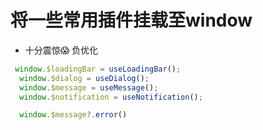 <!--
 * @Desc: 
 * @Author: 曾茹菁
 * @Date: 2022-08-02 17:47:21
 * @LastEditors: 曾茹菁
 * @LastEditTime: 2022-08-02 17:48:32
-->
# 将一些常用插件挂载至window
- 十分震惊😱 负优化
```js
 window.$loadingBar = useLoadingBar();
  window.$dialog = useDialog();
  window.$message = useMessage();
  window.$notification = useNotification();

  window.$message?.error()
```
